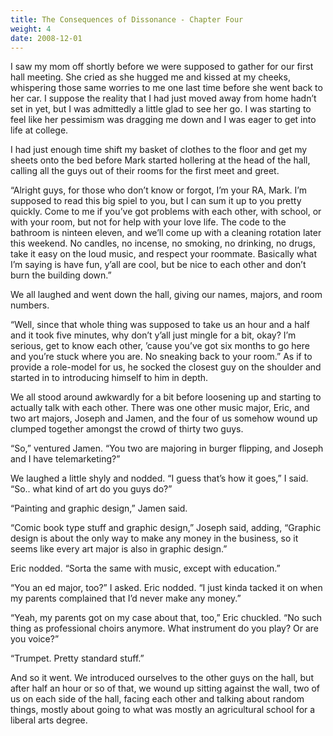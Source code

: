 ```yaml
---
title: The Consequences of Dissonance - Chapter Four
weight: 4
date: 2008-12-01
---
```


I saw my mom off shortly before we were supposed to gather for our first
hall meeting. She cried as she hugged me and kissed at my cheeks,
whispering those same worries to me one last time before she went back
to her car. I suppose the reality that I had just moved away from home
hadn’t set in yet, but I was admittedly a little glad to see her go. I
was starting to feel like her pessimism was dragging me down and I was
eager to get into life at college.

I had just enough time shift my basket of clothes to the floor and get
my sheets onto the bed before Mark started hollering at the head of the
hall, calling all the guys out of their rooms for the first meet and
greet.

“Alright guys, for those who don’t know or forgot, I’m your RA, Mark.
I’m supposed to read this big spiel to you, but I can sum it up to you
pretty quickly. Come to me if you’ve got problems with each other, with
school, or with your room, but not for help with your love life. The
code to the bathroom is ninteen eleven, and we’ll come up with a
cleaning rotation later this weekend. No candles, no incense, no
smoking, no drinking, no drugs, take it easy on the loud music, and
respect your roommate. Basically what I’m saying is have fun, y’all are
cool, but be nice to each other and don’t burn the building down.”

We all laughed and went down the hall, giving our names, majors, and
room numbers.

“Well, since that whole thing was supposed to take us an hour and a half
and it took five minutes, why don’t y’all just mingle for a bit, okay?
I’m serious, get to know each other, ’cause you’ve got six months to go
here and you’re stuck where you are. No sneaking back to your room.” As
if to provide a role-model for us, he socked the closest guy on the
shoulder and started in to introducing himself to him in depth.

We all stood around awkwardly for a bit before loosening up and starting
to actually talk with each other. There was one other music major, Eric,
and two art majors, Joseph and Jamen, and the four of us somehow wound
up clumped together amongst the crowd of thirty two guys.

“So,” ventured Jamen. “You two are majoring in burger flipping, and
Joseph and I have telemarketing?”

We laughed a little shyly and nodded. “I guess that’s how it goes,” I
said. “So.. what kind of art do you guys do?”

“Painting and graphic design,” Jamen said.

“Comic book type stuff and graphic design,” Joseph said, adding,
“Graphic design is about the only way to make any money in the business,
so it seems like every art major is also in graphic design.”

Eric nodded. “Sorta the same with music, except with education.”

“You an ed major, too?” I asked. Eric nodded. “I just kinda tacked it on
when my parents complained that I’d never make any money.”

“Yeah, my parents got on my case about that, too,” Eric chuckled. “No
such thing as professional choirs anymore. What instrument do you play?
Or are you voice?”

“Trumpet. Pretty standard stuff.”

And so it went. We introduced ourselves to the other guys on the hall,
but after half an hour or so of that, we wound up sitting against the
wall, two of us on each side of the hall, facing each other and talking
about random things, mostly about going to what was mostly an
agricultural school for a liberal arts degree.
